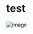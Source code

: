 # test
![image](https://user-images.githubusercontent.com/78914703/147224048-f1e6b421-7a7d-4eed-9e59-607e950a943e.png)




